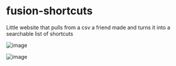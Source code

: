 # fusion-shortcuts
Little website that pulls from a csv a friend made and turns it into a searchable list of shortcuts

![image](https://user-images.githubusercontent.com/40502404/205343429-ce5bd1a1-8c46-468f-82f3-a5aee307520a.png)

![image](https://user-images.githubusercontent.com/40502404/205343491-378d6da6-a304-4530-9548-73a0d3a798db.png)
